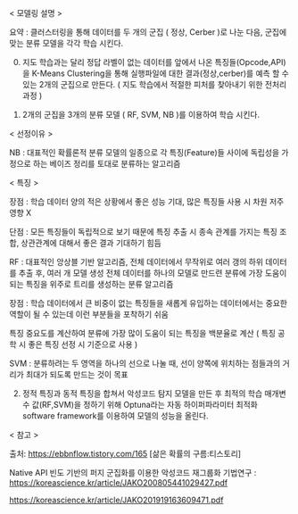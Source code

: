 < 모델링 설명 >

요약 : 클러스터링을 통해 데이터를 두 개의 군집 ( 정상, Cerber )로 나눈 다음, 군집에 맞는 분류 모델을 각각 학습 시킨다.


0. 지도 학습과는 달리 정답 라벨이 없는 데이터를 앞에서 나온 특징들(Opcode,API)을 K-Means Clustering을 통해 실행파일에 대한 결과(정상,cerber)를 예측 할 수 있는 2개의 군집으로 만든다. 
( 지도 학습에서 적절한 피처를 찾아내기 위한 전처리 과정 )


1. 2개의 군집을 3개의 분류 모델 ( RF, SVM, NB )를 이용하여 학습 시킨다.

< 선정이유 >

NB : 대표적인 확률론적 분류 모델의 일종으로 각 특징(Feature)들 사이에 독립성을 가정으로 하는 베이즈 정리를 토대로 분류하는 알고리즘

< 특징 >

장점 : 학습 데이터 양의 적은 상황에서 좋은 성능 기대, 많은 특징들 사용 시 차원 저주 영향 X

단점 : 모든 특징들이 독립적으로 보기 때문에 특징 추출 시 종속 관계를 가지는 특징 조합, 상관관계에 대해서 좋은 결과 기대하기 힘듬

RF : 대표적인 앙상블 기반 알고리즘, 전체 데이터에서 무작위로 여러 갱의 하위 데이터를 추출 후, 여러 개 모델 생성 전체 데이터를 하나의 모델로 만드련 분류에 가장 도움이 되는 특징을 위주로 트리를 생성하는 분류 알고리즘


장점 : 학습 데이터에서 큰 비중이 없는 특징들을 새롭게 유입하는 데이터에서는 중요한 역할이 될 수 있는데 이런 부분들을 포착하기 쉬움

특징 중요도를 계산하여 분류에 가장 많이 도움이 되는 특징을 백분율로 계산 ( 특징 공학 시 좋은 특징 선정 시 기준으로 사용 )


SVM : 분류하려는 두 영역을 하나의 선으로 나눌 때, 선이 양쪽에 위치하는 점들과의 거리가 최대가 되도록 만드는 것이 목표


2. 정적 특징과 동적 특징을 합쳐서 악성코드 탐지 모델을 만든 후 최적의 학습 매개변수 값(RF,SVM)을 정하기 위해 Optuna라는 자동 하이퍼파라미터 최적화 software framework를 이용하여 모델의 성능을 올린다.












< 참고 >

출처: https://ebbnflow.tistory.com/165 [삶은 확률의 구름:티스토리]

Native API 빈도 기반의 퍼지 군집화를 이용한 악성코드 재그룹화 기법연구 : https://koreascience.kr/article/JAKO200805441029427.pdf

https://koreascience.kr/article/JAKO201919163609471.pdf 
